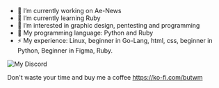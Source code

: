 - 🔭 I’m currently working on Ae-News
- 🌱 I’m currently learning Ruby
- 📕 I’m interested in graphic design, pentesting and programming
- 💬 My programming language: Python and Ruby
- ⚡ My experience: Linux, beginner in Go-Lang, html, css, beginner in Python, Beginner in Figma, Ruby.

![My Discord](https://lanyard.cnrad.dev/api/795996972758204426) 

Don't waste your time and buy me a coffee https://ko-fi.com/butwm  
